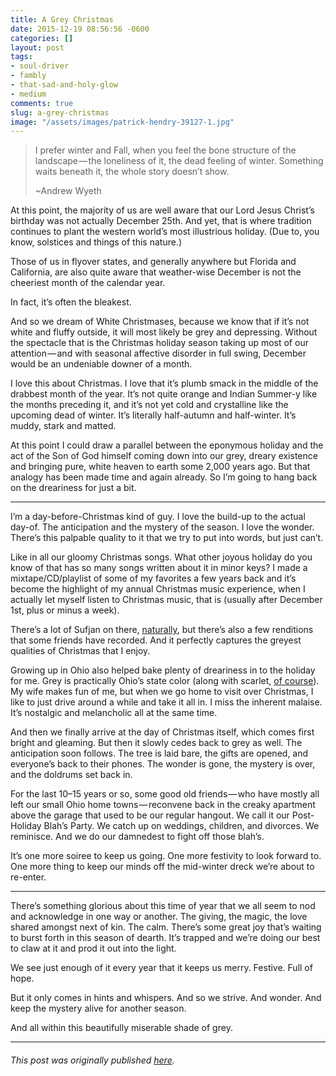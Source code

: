 ```yaml
---
title: A Grey Christmas
date: 2015-12-19 08:56:56 -0600
categories: []
layout: post
tags:
- soul-driver
- fambly
- that-sad-and-holy-glow
- medium
comments: true
slug: a-grey-christmas
image: "/assets/images/patrick-hendry-39127-1.jpg"
---
```

> I prefer winter and Fall, when you feel the bone structure of the landscape — the loneliness of it, the dead feeling of winter. Something waits beneath it, the whole story doesn’t show.
>
> \~Andrew Wyeth <!-- break -->

At this point, the majority of us are well aware that our Lord Jesus Christ’s birthday was not actually December 25th. And yet, that is where tradition continues to plant the western world’s most illustrious holiday. (Due to, you know, solstices and things of this nature.)

Those of us in flyover states, and generally anywhere but Florida and California, are also quite aware that weather-wise December is not the cheeriest month of the calendar year.

In fact, it’s often the bleakest.

And so we dream of White Christmases, because we know that if it’s not white and fluffy outside, it will most likely be grey and depressing. Without the spectacle that is the Christmas holiday season taking up most of our attention — and with seasonal affective disorder in full swing, December would be an undeniable downer of a month.

I love this about Christmas. I love that it’s plumb smack in the middle of the drabbest month of the year. It’s not quite orange and Indian Summer-y like the months preceding it, and it’s not yet cold and crystalline like the upcoming dead of winter. It’s literally half-autumn and half-winter. It’s muddy, stark and matted.

At this point I could draw a parallel between the eponymous holiday and the act of the Son of God himself coming down into our grey, dreary existence and bringing pure, white heaven to earth some 2,000 years ago. But that analogy has been made time and again already. So I’m going to hang back on the dreariness for just a bit.

---

I’m a day-before-Christmas kind of guy. I love the build-up to the actual day-of. The anticipation and the mystery of the season. I love the wonder. There’s this palpable quality to it that we try to put into words, but just can’t.

Like in all our gloomy Christmas songs. What other joyous holiday do you know of that has so many songs written about it in minor keys? I made a mixtape/CD/playlist of some of my favorites a few years back and it’s become the highlight of my annual Christmas music experience, when I actually let myself listen to Christmas music, that is (usually after December 1st, plus or minus a week).

There’s a lot of Sufjan on there, [naturally](https://medium.com/@ryanstraits/the-50-states-of-grief-b8c798f3ca87#.ksr5eiapi), but there’s also a few renditions that some friends have recorded. And it perfectly captures the greyest qualities of Christmas that I enjoy.

Growing up in Ohio also helped bake plenty of dreariness in to the holiday for me. Grey is practically Ohio’s state color (along with scarlet, [of course](https://www.osu.edu/)). My wife makes fun of me, but when we go home to visit over Christmas, I like to just drive around a while and take it all in. I miss the inherent malaise. It’s nostalgic and melancholic all at the same time.

And then we finally arrive at the day of Christmas itself, which comes first bright and gleaming. But then it slowly cedes back to grey as well. The anticipation soon follows. The tree is laid bare, the gifts are opened, and everyone’s back to their phones. The wonder is gone, the mystery is over, and the doldrums set back in.

For the last 10–15 years or so, some good old friends — who have mostly all left our small Ohio home towns — reconvene back in the creaky apartment above the garage that used to be our regular hangout. We call it our Post-Holiday Blah’s Party. We catch up on weddings, children, and divorces. We reminisce. And we do our damnedest to fight off those blah’s.

It’s one more soiree to keep us going. One more festivity to look forward to. One more thing to keep our minds off the mid-winter dreck we’re about to re-enter.

---

There’s something glorious about this time of year that we all seem to nod and acknowledge in one way or another. The giving, the magic, the love shared amongst next of kin. The calm. There’s some great joy that’s waiting to burst forth in this season of dearth. It’s trapped and we’re doing our best to claw at it and prod it out into the light.

We see just enough of it every year that it keeps us merry. Festive. Full of hope.

But it only comes in hints and whispers. And so we strive. And wonder. And keep the mystery alive for another season.

And all within this beautifully miserable shade of grey.

---

###### _This post was originally published_ [_here_](https://medium.com/@ryanstraits/a-grey-christmas-81ffa7aa7467)_._
